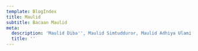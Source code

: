 ```yaml
---
template: BlogIndex
title: Maulid
subtitle: Bacaan Maulid
meta:
  description: 'Maulid Diba'', Maulid Simtudduror, Maulid Adhiya Ulami, Maulid Barzanji'
  title: ''
---
```


